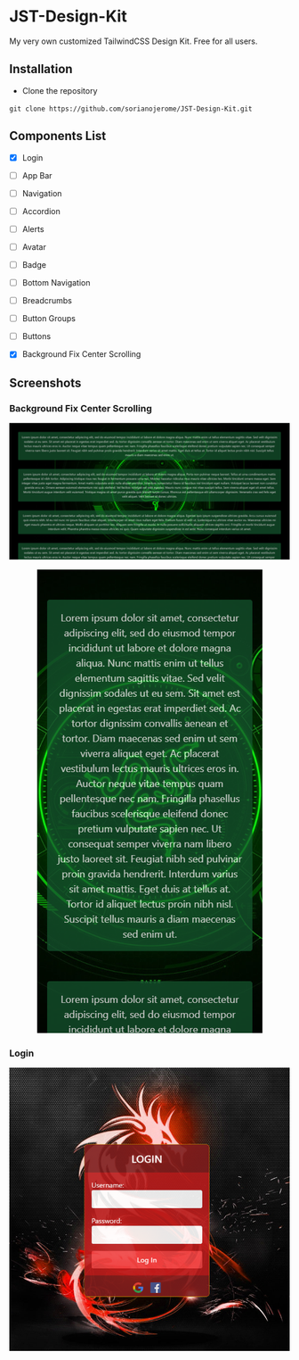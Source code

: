 # JST-Design-Kit

My very own customized TailwindCSS Design Kit. Free for all users.

## Installation

- Clone the repository

`git clone https://github.com/sorianojerome/JST-Design-Kit.git`

## Components List

- [X] Login
- [ ] App Bar
- [ ] Navigation

- [ ] Accordion
- [ ] Alerts
- [ ] Avatar
- [ ] Badge
- [ ] Bottom Navigation
- [ ] Breadcrumbs
- [ ] Button Groups
- [ ] Buttons
- [X] Background Fix Center Scrolling


## Screenshots

### Background Fix Center Scrolling

<p align="center">
  <img src="screenshots/background-fixed-desktop.png" alt="Desktop View">
</p>

<p align="center">
  <img src="screenshots/background-fixed-mobile.png" alt="Mobile View">
</p>

### Login

<p align="center">
  <img src="screenshots/login.png" alt="Desktop View">
</p>